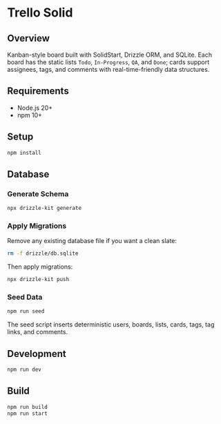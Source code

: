 # Trello Solid

## Overview

Kanban-style board built with SolidStart, Drizzle ORM, and SQLite. Each board has the static lists `Todo`, `In-Progress`, `QA`, and `Done`; cards support assignees, tags, and comments with real-time-friendly data structures.

## Requirements

- Node.js 20+
- npm 10+

## Setup

```bash
npm install
```

## Database

### Generate Schema

```bash
npx drizzle-kit generate
```

### Apply Migrations

Remove any existing database file if you want a clean slate:

```bash
rm -f drizzle/db.sqlite
```

Then apply migrations:

```bash
npx drizzle-kit push
```

### Seed Data

```bash
npm run seed
```

The seed script inserts deterministic users, boards, lists, cards, tags, tag links, and comments.

## Development

```bash
npm run dev
```

## Build

```bash
npm run build
npm run start
```
